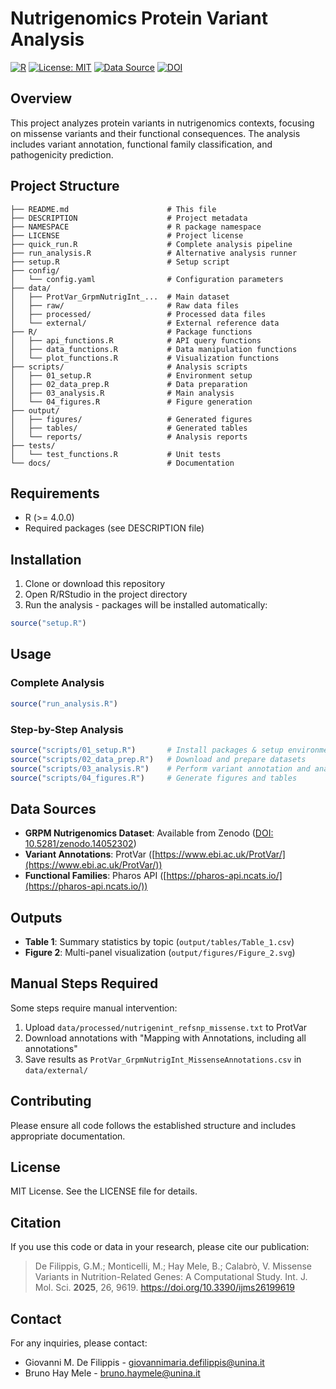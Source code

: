 # Nutrigenomics Protein Variant Analysis

[![R](https://img.shields.io/badge/R-4.0.0-blue.svg)](https://www.r-project.org/) [![License: MIT](https://img.shields.io/badge/License-MIT-lightgrey.svg)](https://opensource.org/licenses/MIT) [![Data Source](https://img.shields.io/badge/Data%20Source-Zenodo-blue.svg)](https://doi.org/10.5281/zenodo.14052302) [![DOI](https://zenodo.org/badge/DOI/10.5281/zenodo.14052302.svg)](https://doi.org/10.5281/zenodo.14052302)


## Overview

This project analyzes protein variants in nutrigenomics contexts, focusing on missense variants and their functional consequences. The analysis includes variant annotation, functional family classification, and pathogenicity prediction.

## Project Structure

```
├── README.md                      # This file
├── DESCRIPTION                    # Project metadata
├── NAMESPACE                      # R package namespace
├── LICENSE                        # Project license
├── quick_run.R                    # Complete analysis pipeline
├── run_analysis.R                 # Alternative analysis runner
├── setup.R                        # Setup script
├── config/
│   └── config.yaml                # Configuration parameters
├── data/
│   ├── ProtVar_GrpmNutrigInt_...  # Main dataset
│   ├── raw/                       # Raw data files
│   ├── processed/                 # Processed data files
│   └── external/                  # External reference data
├── R/                             # Package functions
│   ├── api_functions.R            # API query functions
│   ├── data_functions.R           # Data manipulation functions
│   └── plot_functions.R           # Visualization functions
├── scripts/                       # Analysis scripts
│   ├── 01_setup.R                 # Environment setup
│   ├── 02_data_prep.R             # Data preparation
│   ├── 03_analysis.R              # Main analysis
│   └── 04_figures.R               # Figure generation
├── output/
│   ├── figures/                   # Generated figures
│   ├── tables/                    # Generated tables
│   └── reports/                   # Analysis reports
├── tests/
│   └── test_functions.R           # Unit tests
└── docs/                          # Documentation
```

## Requirements

- R (>= 4.0.0)
- Required packages (see DESCRIPTION file)

## Installation

1. Clone or download this repository
2. Open R/RStudio in the project directory
3. Run the analysis - packages will be installed automatically:

```r
source("setup.R")
```

## Usage

### Complete Analysis

```r
source("run_analysis.R")
```

### Step-by-Step Analysis

```r
source("scripts/01_setup.R")       # Install packages & setup environment
source("scripts/02_data_prep.R")   # Download and prepare datasets  
source("scripts/03_analysis.R")    # Perform variant annotation and analysis
source("scripts/04_figures.R")     # Generate figures and tables
```

## Data Sources

- **GRPM Nutrigenomics Dataset**: Available from Zenodo ([DOI: 10.5281/zenodo.14052302](https://doi.org/10.5281/zenodo.14052302))
- **Variant Annotations**: ProtVar ([https://www.ebi.ac.uk/ProtVar/](https://www.ebi.ac.uk/ProtVar/))
- **Functional Families**: Pharos API ([https://pharos-api.ncats.io/](https://pharos-api.ncats.io/))

## Outputs

- **Table 1**: Summary statistics by topic (`output/tables/Table_1.csv`)
- **Figure 2**: Multi-panel visualization (`output/figures/Figure_2.svg`)

## Manual Steps Required

Some steps require manual intervention:

1. Upload `data/processed/nutrigenint_refsnp_missense.txt` to ProtVar
2. Download annotations with "Mapping with Annotations, including all annotations"
3. Save results as `ProtVar_GrpmNutrigInt_MissenseAnnotations.csv` in `data/external/`

## Contributing

Please ensure all code follows the established structure and includes appropriate documentation.

## License

MIT License. See the LICENSE file for details.

## Citation

If you use this code or data in your research, please cite our publication:

> De Filippis, G.M.; Monticelli, M.; Hay Mele, B.; Calabrò, V. Missense Variants in Nutrition-Related Genes: A Computational Study. Int. J. Mol. Sci. **2025**, 26, 9619. https://doi.org/10.3390/ijms26199619

## Contact

For any inquiries, please contact:
- Giovanni M. De Filippis - [giovannimaria.defilippis@unina.it](mailto:giovannimaria.defilippis@unina.it)
- Bruno Hay Mele - [bruno.haymele@unina.it](mailto:bruno.haymele@unina.it)
